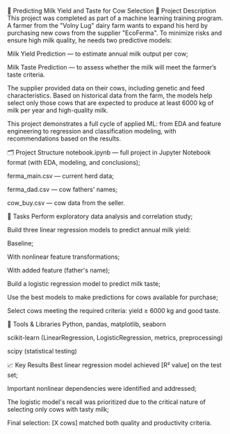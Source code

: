 🐄 Predicting Milk Yield and Taste for Cow Selection
📌 Project Description
This project was completed as part of a machine learning training program. A farmer from the "Volny Lug" dairy farm wants to expand his herd by purchasing new cows from the supplier "EcoFerma". To minimize risks and ensure high milk quality, he needs two predictive models:

Milk Yield Prediction — to estimate annual milk output per cow;

Milk Taste Prediction — to assess whether the milk will meet the farmer’s taste criteria.

The supplier provided data on their cows, including genetic and feed characteristics. Based on historical data from the farm, the models help select only those cows that are expected to produce at least 6000 kg of milk per year and high-quality milk.

This project demonstrates a full cycle of applied ML: from EDA and feature engineering to regression and classification modeling, with recommendations based on the results.

🗂️ Project Structure
notebook.ipynb — full project in Jupyter Notebook format (with EDA, modeling, and conclusions);

ferma_main.csv — current herd data;

ferma_dad.csv — cow fathers' names;

cow_buy.csv — cow data from the seller.

🧠 Tasks
Perform exploratory data analysis and correlation study;

Build three linear regression models to predict annual milk yield:

Baseline;

With nonlinear feature transformations;

With added feature (father's name);

Build a logistic regression model to predict milk taste;

Use the best models to make predictions for cows available for purchase;

Select cows meeting the required criteria: yield ≥ 6000 kg and good taste.

🔧 Tools & Libraries
Python, pandas, matplotlib, seaborn

scikit-learn (LinearRegression, LogisticRegression, metrics, preprocessing)

scipy (statistical testing)

📈 Key Results
Best linear regression model achieved [R² value] on the test set;

Important nonlinear dependencies were identified and addressed;

The logistic model's recall was prioritized due to the critical nature of selecting only cows with tasty milk;

Final selection: [X cows] matched both quality and productivity criteria.